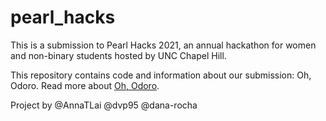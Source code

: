 # pearl_hacks

This is a submission to Pearl Hacks 2021, an annual hackathon for women and
non-binary students hosted by UNC Chapel Hill.

This repository contains code and information about our submission: Oh, Odoro.
Read more about [Oh, Odoro](https://devpost.com/software/productivity-hack).

Project by @AnnaTLai @dvp95 @dana-rocha
